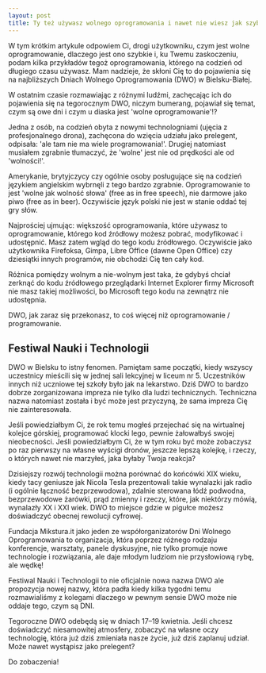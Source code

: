 ```yaml
---
layout: post
title: Ty też używasz wolnego oprogramowania i nawet nie wiesz jak szybkie ono jest!
---
```


W tym krótkim artykule odpowiem Ci, drogi użytkowniku, czym jest wolne
oprogramowanie, dlaczego jest ono szybkie i, ku Twemu zaskoczeniu, podam kilka
przykładów tegoż oprogramowania, którego na codzień od długiego czasu używasz.
Mam nadzieje, że skłoni Cię to do pojawienia się na najbliższych Dniach Wolnego
Oprogramowania (DWO) w Bielsku-Białej.

W ostatnim czasie rozmawiając z różnymi ludźmi, zachęcając ich do pojawienia się na
tegorocznym DWO, niczym bumerang, pojawiał się temat, czym są owe dni i czym
u diaska jest 'wolne oprogramowanie'!?

Jedna z osób, na codzień obyta z nowymi technologniami (ujęcia z profesjonalnego
drona), zachęcona do wzięcia udziału jako prelegent, odpisała: 'ale tam nie ma wiele
programowania!'. Drugiej natomiast musiałem zgrabnie tłumaczyć, że 'wolne' jest
nie od prędkości ale od 'wolności!'.

Amerykanie, brytyjczycy czy ogólnie osoby posługujące się na codzień językiem
angielskim wybrnęli z tego bardzo zgrabnie. Oprogramowanie to jest 'wolne jak
wolność słowa' (free as in free speech), nie darmowe jako piwo (free as in
beer). Oczywiście język polski nie jest w stanie oddać tej gry słów.

Najprościej ujmując: większość oprogramowania, które używasz to oprogramowanie,
którego kod źródłowy możesz pobrać, modyfikować i udostępnić. Masz zatem wgląd
do tego kodu źródłowego.
Oczywiście jako użytkownika Firefoksa, Gimpa, Libre
Office (dawne Open Office) czy dziesiątki innych programów, nie obchodzi Cię ten cały kod.

Różnica pomiędzy wolnym a nie-wolnym jest taka, że gdybyś chciał
zerknąć do kodu źródłowego przeglądarki Internet Explorer firmy Microsoft nie
masz takiej możliwości, bo Microsoft tego kodu na zewnątrz nie udostępnia.

DWO, jak zaraz się przekonasz, to coś więcej niż oprogramowanie / programowanie.

## Festiwal Nauki i Technologii

DWO w Bielsku to istny fenomen. Pamiętam same początki, kiedy wszyscy uczestnicy
mieścili się w jednej sali lekcyjnej w liceum nr 5. Uczestników innych niż
uczniowe tej szkoły było jak na lekarstwo.
Dziś DWO to bardzo dobrze zorganizowana impreza nie tylko dla ludzi
technicznych. Techniczna nazwa natomiast została i być może jest przyczyną, że
sama impreza Cię nie zainteresowała.

Jeśli powiedziałbym Ci, że rok temu mogłeś przejechać się na wirtualnej kolejce
górskiej, programować klocki lego, pewnie żałowałbyś swojej nieobecności.
Jeśli powiedziałbym Ci, że w tym roku być może zobaczysz po raz pierwszy na
własne wyścigi dronów, jeszcze lepszą kolejkę, i rzeczy, o których nawet nie
marzyłeś, jaka byłaby Twoja reakcja?

Dzisiejszy rozwój technologii można porównać do końcówki XIX wieku, kiedy tacy
geniusze jak Nicola Tesla prezentowali takie wynalazki jak radio (i ogólnie
łączność bezprzewodowa), zdalnie sterowana łódź podwodna, bezprzewodowe żarówki,
prąd zmienny i rzeczy, które, jak niektórzy mówią, wynalazły XX i XXI wiek.
DWO to miejsce gdzie w pigułce możesz doświadczyć obecnej rewolucji cyfrowej.

Fundacja Mikstura.it jako jeden ze współorganizatorów Dni Wolnego Oprogramowania to organizacja,
która poprzez różnego rodzaju konferencje, warsztaty, panele dyskusyjne, nie
tylko promuje nowe technologie i rozwiązania, ale daje młodym ludziom nie
przysłowiową rybę, ale wędkę!

Festiwal Nauki i Technologii to nie oficjalnie nowa nazwa DWO ale propozycja
nowej nazwy, która padła kiedy kilka tygodni temu rozmawialiśmy z kolegami
dlaczego w pewnym sensie DWO może nie oddaje tego, czym są DNI.

Tegoroczne DWO odebędą się w dniach 17–19 kwietnia. Jeśli chcesz doświadczyć
niesamowitej atmosfery, zobaczyć na własne oczy technologię, która już dziś
zmieniała nasze życie, już dziś zaplanuj udział. Może nawet wystąpisz jako
prelegent?

Do zobaczenia!
